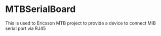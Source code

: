 # MTBSerialBoard
This is used to Ericsson MTB project to provide a device to connect MIB serial port via RJ45
